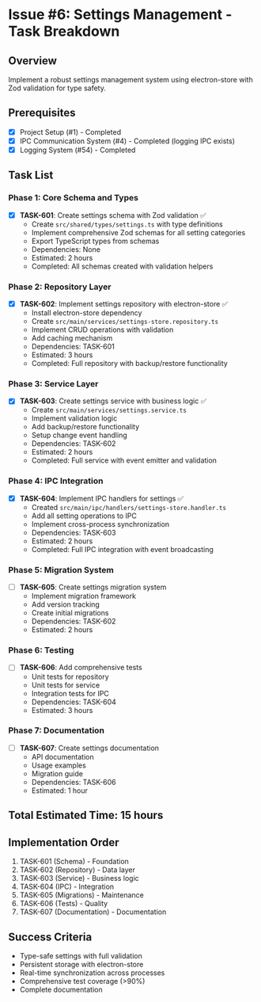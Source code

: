 # Issue #6: Settings Management - Task Breakdown

## Overview
Implement a robust settings management system using electron-store with Zod validation for type safety.

## Prerequisites
- [x] Project Setup (#1) - Completed
- [x] IPC Communication System (#4) - Completed (logging IPC exists)
- [x] Logging System (#54) - Completed

## Task List

### Phase 1: Core Schema and Types
- [x] **TASK-601**: Create settings schema with Zod validation ✅
  - Create `src/shared/types/settings.ts` with type definitions
  - Implement comprehensive Zod schemas for all setting categories
  - Export TypeScript types from schemas
  - Dependencies: None
  - Estimated: 2 hours
  - Completed: All schemas created with validation helpers

### Phase 2: Repository Layer
- [x] **TASK-602**: Implement settings repository with electron-store ✅
  - Install electron-store dependency
  - Create `src/main/services/settings-store.repository.ts`
  - Implement CRUD operations with validation
  - Add caching mechanism
  - Dependencies: TASK-601
  - Estimated: 3 hours
  - Completed: Full repository with backup/restore functionality

### Phase 3: Service Layer
- [x] **TASK-603**: Create settings service with business logic ✅
  - Create `src/main/services/settings.service.ts`
  - Implement validation logic
  - Add backup/restore functionality
  - Setup change event handling
  - Dependencies: TASK-602
  - Estimated: 2 hours
  - Completed: Full service with event emitter and validation

### Phase 4: IPC Integration
- [x] **TASK-604**: Implement IPC handlers for settings ✅
  - Created `src/main/ipc/handlers/settings-store.handler.ts`
  - Add all setting operations to IPC
  - Implement cross-process synchronization
  - Dependencies: TASK-603
  - Estimated: 2 hours
  - Completed: Full IPC integration with event broadcasting

### Phase 5: Migration System
- [ ] **TASK-605**: Create settings migration system
  - Implement migration framework
  - Add version tracking
  - Create initial migrations
  - Dependencies: TASK-602
  - Estimated: 2 hours

### Phase 6: Testing
- [ ] **TASK-606**: Add comprehensive tests
  - Unit tests for repository
  - Unit tests for service
  - Integration tests for IPC
  - Dependencies: TASK-604
  - Estimated: 3 hours

### Phase 7: Documentation
- [ ] **TASK-607**: Create settings documentation
  - API documentation
  - Usage examples
  - Migration guide
  - Dependencies: TASK-606
  - Estimated: 1 hour

## Total Estimated Time: 15 hours

## Implementation Order
1. TASK-601 (Schema) - Foundation
2. TASK-602 (Repository) - Data layer
3. TASK-603 (Service) - Business logic
4. TASK-604 (IPC) - Integration
5. TASK-605 (Migrations) - Maintenance
6. TASK-606 (Tests) - Quality
7. TASK-607 (Documentation) - Documentation

## Success Criteria
- Type-safe settings with full validation
- Persistent storage with electron-store
- Real-time synchronization across processes
- Comprehensive test coverage (>90%)
- Complete documentation